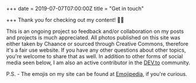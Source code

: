 +++
date = 2019-07-07T07:00:00Z
title = "Get in touch"

+++
Thank you for checking out my content! 👍🏾

This is an ongoing project so feedback and/or collaboration on my posts and projects is much appreciated. All photos published on this site was either taken by Chaance or sourced through Creative Commons, therefore it's a fair use website. If you have any other questions about other topics, you're welcome to share that as well. In addition to other forms of social media seen below, I am also an active contributor in the [DEV.to](https://dev.to/ctg123) community.

P.S. - The emojis on my site can be found at [Emojipedia](https://emojipedia.org/), if you're curious.